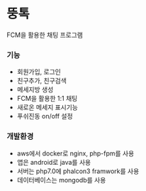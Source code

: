 # 뚱톡
FCM을 활용한 채팅 프로그램

### 기능
* 회원가입, 로그인
* 친구추가, 친구검색
* 메세지방 생성
* FCM을 활용한 1:1 채팅
* 새로온 메세지 표시기능
* 푸쉬진동 on/off 설정

### 개발환경
* aws에서 docker로 nginx, php-fpm를 사용
* 앱은 android로 java를 사용
* 서버는 php7.0에 phalcon3 framwork를 사용
* 데이터베이스는 mongodb를 사용
